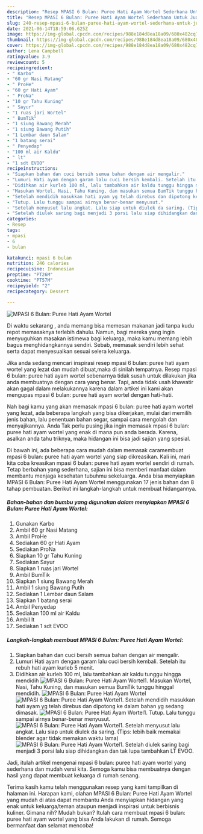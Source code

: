 ```yaml
---
description: "Resep MPASI 6 Bulan: Puree Hati Ayam Wortel Sederhana Untuk Jualan"
title: "Resep MPASI 6 Bulan: Puree Hati Ayam Wortel Sederhana Untuk Jualan"
slug: 240-resep-mpasi-6-bulan-puree-hati-ayam-wortel-sederhana-untuk-jualan
date: 2021-06-14T18:59:06.625Z
image: https://img-global.cpcdn.com/recipes/988e184d8ea18a09/680x482cq70/mpasi-6-bulan-puree-hati-ayam-wortel-foto-resep-utama.jpg
thumbnail: https://img-global.cpcdn.com/recipes/988e184d8ea18a09/680x482cq70/mpasi-6-bulan-puree-hati-ayam-wortel-foto-resep-utama.jpg
cover: https://img-global.cpcdn.com/recipes/988e184d8ea18a09/680x482cq70/mpasi-6-bulan-puree-hati-ayam-wortel-foto-resep-utama.jpg
author: Lena Campbell
ratingvalue: 3.9
reviewcount: 5
recipeingredient:
- " Karbo"
- "60 gr Nasi Matang"
- " ProHe"
- "60 gr Hati Ayam"
- " ProNa"
- "10 gr Tahu Kuning"
- " Sayur"
- "1 ruas jari Wortel"
- " BumTik"
- "1 siung Bawang Merah"
- "1 siung Bawang Putih"
- "1 Lembar daun Salam"
- "1 batang serai"
- " Penyedap"
- "100 ml air Kaldu"
- " lt"
- "1 sdt EVOO"
recipeinstructions:
- "Siapkan bahan dan cuci bersih semua bahan dengan air mengalir."
- "Lumuri Hati ayam dengan garam lalu cuci bersih kembali. Setelah itu rebuh hati ayam kurleb 5 menit."
- "Didihkan air kurleb 100 ml, lalu tambahkan air kaldu tunggu hingga mendidih"
- "Masukan Wortel, Nasi, Tahu Kuning, dan masukan semua BumTik tunggu hinggal mendidih."
- "Setelah mendidih masukkan hati ayam yg telah direbus dan dipotong ke dalam bahan yg sedang dimasak."
- "Tutup. Lalu tunggu sampai airnya benar-benar menyusut."
- "Setelah menyusut lalu angkat. Lalu siap untuk diulek da saring. (Tips: lebih baik memakai blender agar tidak memakan waktu lama)"
- "Setelah diulek saring bagi menjadi 3 porsi lalu siap dihidangkan dan tak lupa tambahkan LT EVOO."
categories:
- Resep
tags:
- mpasi
- 6
- bulan

katakunci: mpasi 6 bulan 
nutrition: 246 calories
recipecuisine: Indonesian
preptime: "PT26M"
cooktime: "PT57M"
recipeyield: "2"
recipecategory: Dessert

---
```



![MPASI 6 Bulan: Puree Hati Ayam Wortel](https://img-global.cpcdn.com/recipes/988e184d8ea18a09/680x482cq70/mpasi-6-bulan-puree-hati-ayam-wortel-foto-resep-utama.jpg)

Di waktu  sekarang , anda memang bisa memesan makanan jadi tanpa kudu repot memasaknya terlebih dahulu. Namun, bagi mereka yang ingin menyuguhkan masakan istimewa bagi keluarga, maka kamu memang lebih bagus menghidangkannya sendiri. Sebab, memasak sendiri lebih sehat serta dapat menyesuaikan sesuai selera keluarga.

Jika anda sedang mencari inspirasi resep mpasi 6 bulan: puree hati ayam wortel yang lezat dan mudah dibuat,maka di sinilah tempatnya. Resep mpasi 6 bulan: puree hati ayam wortel  sebenarnya tidak susah untuk dilakukan jika anda membuatnya dengan cara yang benar. Tapi, anda tidak usah khawatir akan gagal dalam melakukannya 
karena dalam artikel ini kami akan mengupas mpasi 6 bulan: puree hati ayam wortel dengan hati-hati.  



Nah bagi kamu yang akan memasak mpasi 6 bulan: puree hati ayam wortel yang lezat, ada beberapa langkah yang bisa dikerjakan, mulai dari memilih jenis bahan, lalu penentuan bahan segar, sampai cara mengolah dan menyajikannya. Anda Tak perlu pusing jika ingin memasak mpasi 6 bulan: puree hati ayam wortel yang enak di mana pun anda berada. Karena, asalkan anda  tahu triknya, maka hidangan ini bisa jadi sajian yang spesial.

Di bawah ini, ada beberapa cara mudah dalam memasak caramembuat mpasi 6 bulan: puree hati ayam wortel yang siap dikreasikan. Kali ini, mari kita coba kreasikan mpasi 6 bulan: puree hati ayam wortel sendiri di rumah. Tetap berbahan yang sederhana, sajian ini bisa memberi manfaat dalam membantu menjaga kesehatan tubuhmu sekeluarga. Anda bisa menyiapkan MPASI 6 Bulan: Puree Hati Ayam Wortel menggunakan 17 jenis bahan dan 8 tahap pembuatan. Berikut ini langkah-langkah untuk membuat hidangannya.

<!--inarticleads1-->

##### Bahan-bahan dan bumbu yang digunakan dalam menyiapkan MPASI 6 Bulan: Puree Hati Ayam Wortel:

1. Gunakan  Karbo
1. Ambil 60 gr Nasi Matang
1. Ambil  ProHe
1. Sediakan 60 gr Hati Ayam
1. Sediakan  ProNa
1. Siapkan 10 gr Tahu Kuning
1. Sediakan  Sayur
1. Siapkan 1 ruas jari Wortel
1. Ambil  BumTik
1. Siapkan 1 siung Bawang Merah
1. Ambil 1 siung Bawang Putih
1. Sediakan 1 Lembar daun Salam
1. Siapkan 1 batang serai
1. Ambil  Penyedap
1. Sediakan 100 ml air Kaldu
1. Ambil  lt
1. Sediakan 1 sdt EVOO




<!--inarticleads2-->

##### Langkah-langkah membuat MPASI 6 Bulan: Puree Hati Ayam Wortel:

1. Siapkan bahan dan cuci bersih semua bahan dengan air mengalir.
1. Lumuri Hati ayam dengan garam lalu cuci bersih kembali. Setelah itu rebuh hati ayam kurleb 5 menit.
1. Didihkan air kurleb 100 ml, lalu tambahkan air kaldu tunggu hingga mendidih
<img src="//assets-global.cpcdn.com/assets/icons/button_play-2c75c40dde080a61004c1f40b05d8f140eaff45d7e9e6481dc71c63d2e7c4909.png" alt="MPASI 6 Bulan: Puree Hati Ayam Wortel">1. Masukan Wortel, Nasi, Tahu Kuning, dan masukan semua BumTik tunggu hinggal mendidih.
<img src="//assets-global.cpcdn.com/assets/icons/button_play-2c75c40dde080a61004c1f40b05d8f140eaff45d7e9e6481dc71c63d2e7c4909.png" alt="MPASI 6 Bulan: Puree Hati Ayam Wortel"><img src="//assets-global.cpcdn.com/assets/icons/button_play-2c75c40dde080a61004c1f40b05d8f140eaff45d7e9e6481dc71c63d2e7c4909.png" alt="MPASI 6 Bulan: Puree Hati Ayam Wortel">1. Setelah mendidih masukkan hati ayam yg telah direbus dan dipotong ke dalam bahan yg sedang dimasak.
<img src="//assets-global.cpcdn.com/assets/icons/button_play-2c75c40dde080a61004c1f40b05d8f140eaff45d7e9e6481dc71c63d2e7c4909.png" alt="MPASI 6 Bulan: Puree Hati Ayam Wortel">1. Tutup. Lalu tunggu sampai airnya benar-benar menyusut.
<img src="//assets-global.cpcdn.com/assets/icons/button_play-2c75c40dde080a61004c1f40b05d8f140eaff45d7e9e6481dc71c63d2e7c4909.png" alt="MPASI 6 Bulan: Puree Hati Ayam Wortel">1. Setelah menyusut lalu angkat. Lalu siap untuk diulek da saring. (Tips: lebih baik memakai blender agar tidak memakan waktu lama)
<img src="//assets-global.cpcdn.com/assets/icons/button_play-2c75c40dde080a61004c1f40b05d8f140eaff45d7e9e6481dc71c63d2e7c4909.png" alt="MPASI 6 Bulan: Puree Hati Ayam Wortel">1. Setelah diulek saring bagi menjadi 3 porsi lalu siap dihidangkan dan tak lupa tambahkan LT EVOO.




Jadi, itulah artikel mengenai  mpasi 6 bulan: puree hati ayam wortel  yang sederhana dan mudah versi kita. Semoga kamu bisa membuatnya dengan hasil yang dapat membuat keluarga di rumah senang. 

Terima kasih kamu telah menggunakan resep yang kami tampilkan di halaman ini. Harapan kami, olahan  MPASI 6 Bulan: Puree Hati Ayam Wortel yang mudah di atas dapat membantu Anda menyiapkan hidangan yang enak untuk keluarga/teman ataupun menjadi inspirasi untuk berbisnis kuliner. Gimana nih? Mudah bukan? Itulah cara membuat mpasi 6 bulan: puree hati ayam wortel yang bisa Anda lakukan di rumah. Semoga bermanfaat dan selamat mencoba!

